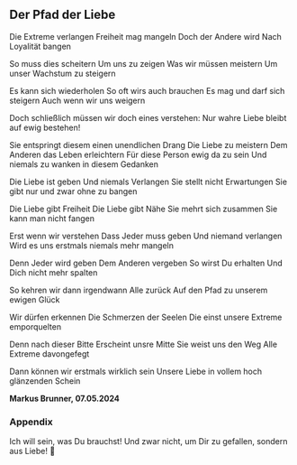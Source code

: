 ## Der Pfad der Liebe

Die Extreme verlangen
Freiheit mag mangeln
Doch der Andere wird
Nach Loyalität bangen

So muss dies scheitern
Um uns zu zeigen
Was wir müssen meistern
Um unser Wachstum zu steigern

Es kann sich wiederholen 
So oft wirs auch brauchen
Es mag und darf sich steigern
Auch wenn wir uns weigern

Doch schließlich müssen wir doch eines verstehen:
Nur wahre Liebe bleibt auf ewig bestehen!

Sie entspringt diesem einen unendlichen Drang
Die Liebe zu meistern
Dem Anderen das Leben erleichtern
Für diese Person ewig da zu sein
Und niemals zu wanken in diesem Gedanken

Die Liebe ist geben
Und niemals Verlangen
Sie stellt nicht Erwartungen 
Sie gibt nur und zwar ohne zu bangen

Die Liebe gibt Freiheit
Die Liebe gibt Nähe 
Sie mehrt sich zusammen
Sie kann man nicht fangen 

Erst wenn wir verstehen
Dass Jeder muss geben
Und niemand verlangen 
Wird es uns erstmals niemals mehr mangeln

Denn Jeder wird geben
Dem Anderen vergeben
So wirst Du erhalten
Und Dich nicht mehr spalten

So kehren wir dann irgendwann Alle zurück
Auf den Pfad zu unserem ewigen Glück

Wir dürfen erkennen 
Die Schmerzen der Seelen
Die einst unsere Extreme emporquelten

Denn nach dieser Bitte
Erscheint unsre Mitte 
Sie weist uns den Weg
Alle Extreme davongefegt 

Dann können wir erstmals wirklich sein
Unsere Liebe in vollem hoch glänzenden Schein

__Markus Brunner, 07.05.2024__

### Appendix
Ich will sein, was Du brauchst! 
Und zwar nicht, um Dir zu gefallen, 
sondern aus Liebe! 💞